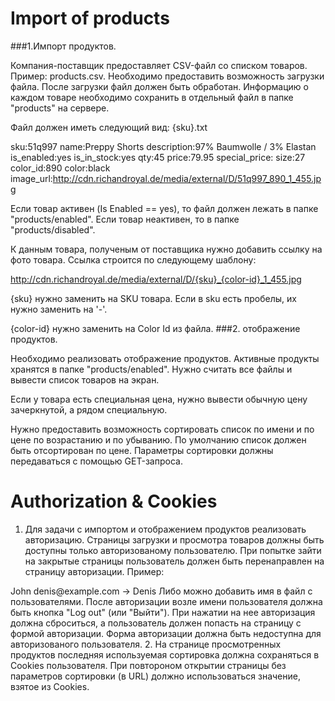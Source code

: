# Import of products

###1.Импорт продуктов.

Компания-поставщик предоставляет CSV-файл со списком товаров. Пример: products.csv. Необходимо предоставить возможность загрузки файла. После загрузки файл должен быть обработан. Информацию о каждом товаре необходимо сохранить в отдельный файл в папке "products" на сервере.

Файл должен иметь следующий вид: {sku}.txt

sku:51q997
name:Preppy Shorts
description:97% Baumwolle / 3% Elastan
is_enabled:yes
is_in_stock:yes
qty:45
price:79.95
special_price:
size:27
color_id:890
color:black
image_url:http://cdn.richandroyal.de/media/external/D/51q997_890_1_455.jpg

Если товар активен (Is Enabled == yes), то файл должен лежать в папке "products/enabled". Если товар неактивен, то в папке "products/disabled".

К данным товара, полученым от поставщика нужно добавить ссылку на фото товара. Ссылка строится по следующему шаблону:

http://cdn.richandroyal.de/media/external/D/{sku}_{color-id}_1_455.jpg

{sku} нужно заменить на SKU товара. Если в sku есть пробелы, их нужно заменить на '-'.

{color-id} нужно заменить на Color Id из файла.
###2. отображение продуктов.

Необходимо реализовать отображение продуктов. Активные продукты хранятся в папке "products/enabled". Нужно считать все файлы и вывести список товаров на экран.

Если у товара есть специальная цена, нужно вывести обычную цену зачеркнутой, а рядом специальную.

Нужно предоставить возможность сортировать список по имени и по цене по возрастанию и по убыванию. По умолчанию список должен быть отсортирован по цене. Параметры сортировки должны передаваться с помощью GET-запроса.

# Authorization & Cookies

1. Для задачи с импортом и отображением продуктов реализовать авторизацию.
Страницы загрузки и просмотра товаров должны быть доступны только авторизованому пользователю. При попытке зайти на закрытые страницы пользователь должен быть перенаправлен на страницу авторизации. Пример:
<?php
if (!isLoggedIn()) {
    header('Location: login.php'); // Посылаем заголовок перенаправления.
    exit();
}
// ...
В случае неудачной авторизации (неправильный пароль или не существующий пользователь) нужно показать соответствующее сообщение об ошибке.
Список пользователей, которые могут авторизоваться, должен храниться в файле на сервере в следующем формате:
%email%:%password_hash%
Пример:
john@example.com:098f6bcd4621d373cade4e832627b4f6
denis@example.com:5a105e8b9d40e1329780d62ea2265d8a
...
После авторизации на страницах загрузки просмотра товаров должно отображаться имя пользователя. В качестве имени можно взять первую часть электронной почты:
john@example.com -> John
denis@example.com -> Denis
Либо можно добавить имя в файл с пользователями.
После авторизации возле имени пользователя должна быть кнопка "Log out" (или "Выйти"). При нажатии на нее авторизация должна сброситься, а пользователь должен попасть на страницу с формой авторизации.
Форма авторизации должна быть недоступна для авторизованого пользователя.

2. На странице просмотренных продуктов последняя используемая сортировка должна сохраняться в Cookies пользователя. При повтороном открытии страницы без параметров сортировки (в URL) должно использоваться значение, взятое из Cookies.
